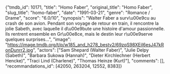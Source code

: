 {"tmdb_id": 10171, "title": "Homo Faber", "original_title": "Homo Faber", "slug_title": "homo-faber", "date": "1991-03-21", "genre": "Romance / Drame", "score": "6.0/10", "synopsis": "Walter Faber a surv\u00e9cu au crash de son avion. Pendant son voyage de retour en train, il rencontre la jolie Sabeth, avec laquelle il d\u00e9bute une histoire d'amour passionnelle. Ils rentrent ensemble en Gr\u00e8ce, mais le destin leur r\u00e9serve quelques surprises...", "image": "https://image.tmdb.org/t/p/w185_and_h278_bestv2/69zqS98XEiI6esJ47kRonDunrr2.jpg", "actors": ["Sam Shepard (Walter Faber)", "Julie Delpy (Sabeth)", "Barbara Sukowa (Hannah)", "Dieter Kirchlechner (Herbert Hencke)", "Traci Lind (Charlene)", "Thomas Heinze (Kurt)"], "comments": [], "recommandations_id": [42050, 263204, 12552, 8383]}